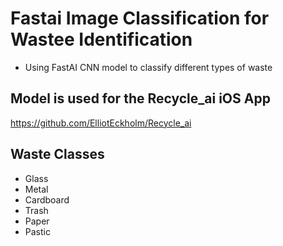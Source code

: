 # Fastai Image Classification for Wastee Identification
* Using FastAI CNN model to classify different types of waste

## Model is used for the Recycle_ai iOS App 
https://github.com/ElliotEckholm/Recycle_ai

## Waste Classes 
* Glass
* Metal
* Cardboard
* Trash
* Paper 
* Pastic


